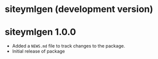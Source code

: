 # siteymlgen (development version)

# siteymlgen 1.0.0

* Added a `NEWS.md` file to track changes to the package.
* Initial release of package
